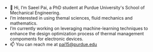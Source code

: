 - 👋 Hi, I’m Saeel Pai, a PhD student at Purdue University's School of Mechanical Engineering.
-   I’m interested in using themal sciences, fluid mechanics and mathematics.
-   I’m currently working on leveraging machine-learning techniques to enhance the design optimization process of thermal management compoments for electronic devices.
- 📫 You can reach me at pai15@purdue.edu

<!---
SaeelPai/SaeelPai is a ✨ special ✨ repository because its `README.md` (this file) appears on your GitHub profile.
You can click the Preview link to take a look at your changes.
--->
